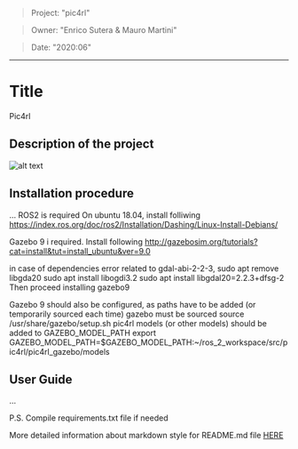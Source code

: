 > Project: "pic4rl"

> Owner: "Enrico Sutera & Mauro Martini"  

> Date: "2020:06" 

---

# Title
Pic4rl
## Description of the project


![alt text](https://github.com/PIC4SeRCentre/pic4rl/blob/master/Screenshot%20from%202020-07-17%2012-09-47.png?raw=true)

## Installation procedure
...
ROS2 is required
On ubuntu 18.04, install folliwing https://index.ros.org/doc/ros2/Installation/Dashing/Linux-Install-Debians/


Gazebo 9 i required.
Install following http://gazebosim.org/tutorials?cat=install&tut=install_ubuntu&ver=9.0

in case of dependencies error related to gdal-abi-2-2-3,
  sudo apt remove libgda20
  sudo apt install libogdi3.2
  sudo apt install libgdal20=2.2.3+dfsg-2
Then proceed installing gazebo9

Gazebo 9 should also be configured, as paths have to be added (or temporarily sourced each time)
gazebo must be sourced
  source /usr/share/gazebo/setup.sh
pic4rl models (or other models) should be added to GAZEBO_MODEL_PATH
  export GAZEBO_MODEL_PATH=$GAZEBO_MODEL_PATH:~/ros_2_workspace/src/pic4rl/pic4rl_gazebo/models


## User Guide
...

P.S. Compile requirements.txt file if needed

More detailed information about markdown style for README.md file [HERE](https://github.com/adam-p/markdown-here/wiki/Markdown-Cheatsheet)
